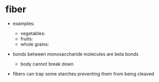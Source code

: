 # fiber

- examples:
  - vegetables:
  - fruits:
  - whole grains:

- bonds between monosaccharide molecules are beta bonds
  - body cannot break down

- fibers can trap some starches preventing them from being cleaved 
